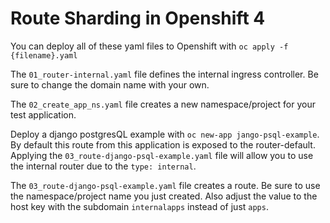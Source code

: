 # Route Sharding in Openshift 4 

You can deploy all of these yaml files to Openshift with ```oc apply -f {filename}.yaml```

The ```01_router-internal.yaml``` file defines the internal ingress controller. Be sure to change the domain name with your own.

The ```02_create_app_ns.yaml``` file creates a new namespace/project for your test application.

Deploy a django postgresQL example with ```oc new-app jango-psql-example```. By default this route from this application is exposed to the router-default. Applying the ```03_route-django-psql-example.yaml``` file will allow you to use the internal router due to the ```type: internal```.

The ```03_route-django-psql-example.yaml``` file creates a route. Be sure to use the namespace/project name you just created. Also adjust the value to the host key with the subdomain ```internalapps``` instead of just ```apps```.
